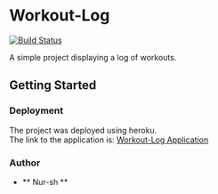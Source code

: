 # Workout-Log

[![Build Status](https://travis-ci.org/nursh/Workout-Log.svg?branch=master)](https://travis-ci.org/nursh/Workout-Log)

A simple project displaying a log of workouts.

## Getting Started

### Deployment 

The project was deployed using heroku.  
The link to the application is: [Workout-Log Application](https://workout-logg.herokuapp.com/)

### Author

* ** Nur-sh **
